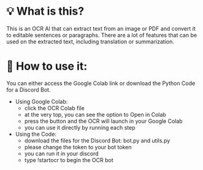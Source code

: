 # 💡 What is this?
This is an OCR AI that can extract text from an image or PDF and convert it to editable sentences or paragraphs. There are a lot of features that can be used on the extracted text, including translation or summarization.

# 📝 How to use it:
You can either access the Google Colab link or download the Python Code for a Discord Bot.
- Using Google Colab:
    - click the OCR Colab file
    - at the very top, you can see the option to Open in Colab
    - press the button and the OCR will launch in your Google Colab
    - you can use it directly by running each step 
- Using the Code:
    - download the files for the Discord Bot: bot.py and utils.py
    - please change the token to your bot token
    - you can run it in your discord
    - type !startocr to begin the OCR bot
